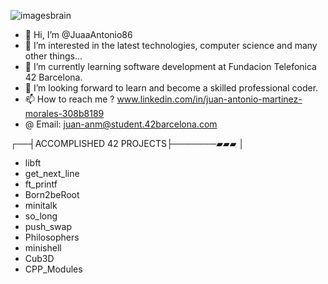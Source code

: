 
![imagesbrain](https://github.com/user-attachments/assets/94da318a-a1fa-417f-9e42-207ce6341726)


- 👋 Hi, I’m @JuaaAntonio86
- 👀 I’m interested in the latest technologies, computer science and many other things...
- 🌱 I’m currently learning software development at Fundacion Telefonica 42 Barcelona.
- 💞️ I’m looking forward to learn and become a skilled professional coder. 
- 📫 How to reach me ? www.linkedin.com/in/juan-antonio-martinez-morales-308b8189
- @ Email: juan-anm@student.42barcelona.com

┌──┤ACCOMPLISHED 42 PROJECTS├───────▰▰▰
│
- libft
- get_next_line
- ft_printf
- Born2beRoot
- minitalk
- so_long
- push_swap
- Philosophers
- minishell
- Cub3D
- CPP_Modules

<!---
JuaaAntonio86/JuaaAntonio86 is a ✨ special ✨ repository because its `README.md` (this file) appears on your GitHub profile.
You can click the Preview link to take a look at your changes.
--->
